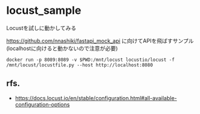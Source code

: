 # locust_sample
Locustを試しに動かしてみる

https://github.com/nnashiki/fastapi_mock_api に向けてAPIを飛ばすサンプル
(localhostに向けると動かないので注意が必要)

```
docker run -p 8089:8089 -v $PWD:/mnt/locust locustio/locust -f /mnt/locust/locustfile.py --host http://localhost:8080
```

## rfs.
- https://docs.locust.io/en/stable/configuration.html#all-available-configuration-options
